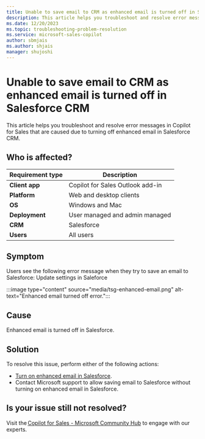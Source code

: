```yaml
---
title: Unable to save email to CRM as enhanced email is turned off in Salesforce CRM
description: This article helps you troubleshoot and resolve error messages in Copilot for Sales that are caused due to turning off enhanced email in Salesforce CRM.
ms.date: 12/20/2023
ms.topic: troubleshooting-problem-resolution
ms.service: microsoft-sales-copilot
author: sbmjais
ms.author: shjais
manager: shujoshi
---
```


# Unable to save email to CRM as enhanced email is turned off in Salesforce CRM

This article helps you troubleshoot and resolve error messages in Copilot for Sales that are caused due to turning off enhanced email in Salesforce CRM.

## Who is affected?

| Requirement type |Description  |
|---------|---------|
|**Client app**     |  Copilot for Sales Outlook add-in        |
|**Platform**     | Web and desktop clients         |
|**OS**     | Windows and Mac         |
|**Deployment**     | User managed and admin managed       |
|**CRM**     | Salesforce        |
|**Users**     | All users   |

## Symptom

Users see the following error message when they try to save an email to Salesforce: Update settings in Saleforce

:::image type="content" source="media/tsg-enhanced-email.png" alt-text="Enhanced email turned off error.":::

## Cause

Enhanced email is turned off in Salesforce.

## Solution

To resolve this issue, perform either of the following actions:
- [Turn on enhanced email in Salesforce](https://help.salesforce.com/s/articleView?id=sf.enable_enhanced_email.htm&type=5).
- Contact Microsoft support to allow saving email to Salesforce without turning on enhanced email in Salesforce.

## Is your issue still not resolved?

Visit the [Copilot for Sales - Microsoft Community Hub](https://techcommunity.microsoft.com/t5/viva-sales/bd-p/VivaSales) to engage with our experts.